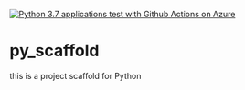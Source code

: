 [![Python 3.7 applications test with Github Actions on Azure](https://github.com/tammerb/py_scaffold/actions/workflows/azure.yml/badge.svg)](https://github.com/tammerb/py_scaffold/actions/workflows/azure.yml)

# py_scaffold
this is a project scaffold for Python
